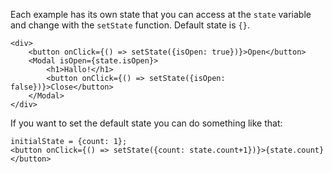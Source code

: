 Each example has its own state that you can access at the `state` variable and change with the `setState` function. Default state is `{}`.

	<div>
		<button onClick={() => setState({isOpen: true})}>Open</button>
		<Modal isOpen={state.isOpen}>
        	<h1>Hallo!</h1>
        	<button onClick={() => setState({isOpen: false})}>Close</button>
        </Modal>
	</div>

If you want to set the default state you can do something like that:

    initialState = {count: 1};
    <button onClick={() => setState({count: state.count+1})}>{state.count}</button>
